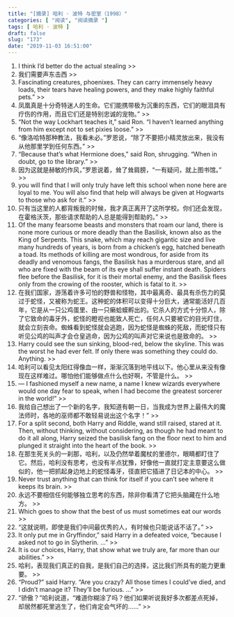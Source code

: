 ```yaml
---
title: "[摘录] 哈利 · 波特 与密室（1998）"
categories: [ "阅读", "阅读摘录 "]
tags: [ 哈利 · 波特 ]
draft: false
slug: "173"
date: "2019-11-03 16:51:00"
---
```


1. I think I’d better do the actual stealing >>
2. 我们需要声东击西 >>
3. Fascinating creatures, phoenixes. They can carry immensely heavy loads, their tears have healing powers, and they make highly faithful pets.” >>
4. 凤凰真是十分奇特迷人的生命。它们能携带极为沉重的东西，它们的眼泪具有疗伤的作用，而且它们还是特别忠诚的宠物。” >>
5. “Not the way Lockhart teaches it,” said Ron. “I haven’t learned anything from him except not to set pixies loose.” >>
6. “像洛哈特那种教法，我看未必。”罗恩说，“除了不要把小精灵放出来，我没有从他那里学到任何东西。” >>
7. “Because that’s what Hermione does,” said Ron, shrugging. “When in doubt, go to the library.” >>
8. 因为这就是赫敏的作风，”罗恩说着，耸了耸肩膀，“一有疑问，就上图书馆。” >>
9. you will find that I will only truly have left this school when none here are loyal to me. You will also find that help will always be given at Hogwarts to those who ask for it.” >>
10. 只有当这里的人都背叛我的时候，我才真正离开了这所学校。你们还会发现，在霍格沃茨，那些请求帮助的人总是能得到帮助的。” >>
11. Of the many fearsome beasts and monsters that roam our land, there is none more curious or more deadly than the Basilisk, known also as the King of Serpents. This snake, which may reach gigantic size and live many hundreds of years, is born from a chicken’s egg, hatched beneath a toad. Its methods of killing are most wondrous, for aside from its deadly and venomous fangs, the Basilisk has a murderous stare, and all who are fixed with the beam of its eye shall suffer instant death. Spiders flee before the Basilisk, for it is their mortal enemy, and the Basilisk flees only from the crowing of the rooster, which is fatal to it. >>
12. 在我们国家，游荡着许多可怕的野兽和怪物，其中最离奇、最具有杀伤力的莫过于蛇怪，又被称为蛇王。这种蛇的体积可以变得十分巨大，通常能活好几百年，它是从一只公鸡蛋里、由一只癞蛤蟆孵出的。它杀人的方式十分惊人，除了它致命的毒牙外，蛇怪的瞪视也能致人死亡，任何人只要被它的目光盯住，就会立刻丧命。蜘蛛看到蛇怪就会逃跑，因为蛇怪是蜘蛛的死敌，而蛇怪只有听见公鸡的叫声才会仓皇逃命，因为公鸡的叫声对它来说也是致命的。 >>
13. Harry could see the sun sinking, blood-red, below the skyline. This was the worst he had ever felt. If only there was something they could do. Anything. >>
14. 哈利可以看见太阳红得像血一样，渐渐沉落到地平线以下。他心里从来没有像现在这样难过。哪怕他们能够做点什么也好啊，不管是什么。 >>
15. — I fashioned myself a new name, a name I knew wizards everywhere would one day fear to speak, when I had become the greatest sorcerer in the world!” >>
16. 我给自己想出了一个新的名字，我知道有朝一日，当我成为世界上最伟大的魔法师时，各地的巫师都不敢轻易说出这个名字！” >>
17. For a split second, both Harry and Riddle, wand still raised, stared at it. Then, without thinking, without considering, as though he had meant to do it all along, Harry seized the basilisk fang on the floor next to him and plunged it straight into the heart of the book. >>
18. 在那生死关头的一刹那，哈利，以及仍然举着魔杖的里德尔，眼睛都盯住了它。然后，哈利没有思考，也没有半点犹豫，好像他一直就打定主意要这么做似的，他一把抓起身边地上的蛇怪毒牙，径直把它插进了日记本的中心。 >>
19. Never trust anything that can think for itself if you can’t see where it keeps its brain. >>
20. 永远不要相信任何能够独立思考的东西，除非你看清了它把头脑藏在什么地方。 >>
21. Which goes to show that the best of us must sometimes eat our words >>
22. “这就说明，即使是我们中间最优秀的人，有时候也只能说话不话了。” >>
23. It only put me in Gryffindor,” said Harry in a defeated voice, “because I asked not to go in Slytherin. …” >>
24. It is our choices, Harry, that show what we truly are, far more than our abilities.” >>
25. 哈利，表现我们真正的自我，是我们自己的选择，这比我们所具有的能力更重要。 >>
26. “Proud?” said Harry. “Are you crazy? All those times I could’ve died, and I didn’t manage it? They’ll be furious. …” >>
27. “骄傲？”哈利说道，“难道你糊涂了吗？他们如果听说我好多次都差点死掉，却居然都死里逃生了，他们肯定会气坏的……” >>